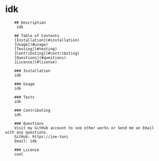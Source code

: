 # idk
    
        ## Description
         idk

        ## Table of Contents
        [Installation](#installation)
        [Usage](#usage)
        [Testing](#testing)
        [Contributing](#contributing)
        [Questions](#questions)
        [License](#license)

        ### Installation
        idk

        ### Usage
        idk

        ### Tests
        idk

        ### Contributing
        idk

        ### Questions
        Visit my GitHub account to see other works or Send me an Email with any questions.
        GitHub: https://joe-toni
        Email: idk

        ### License
        cool